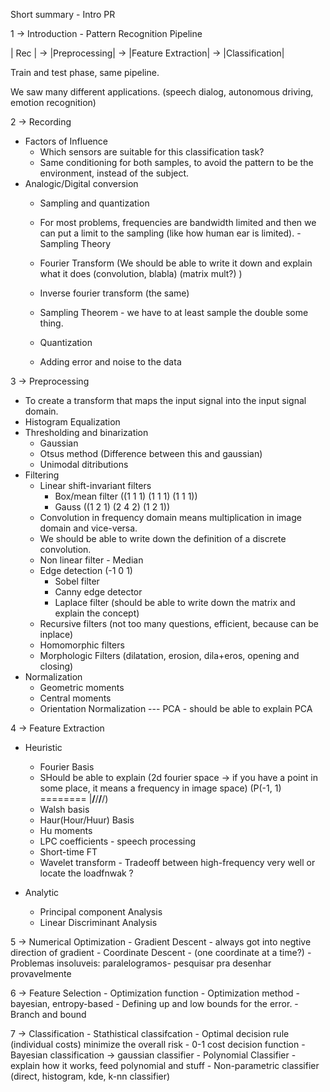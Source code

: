 Short summary - Intro PR

1 -> Introduction - Pattern Recognition Pipeline

| Rec | -> |Preprocessing| -> |Feature Extraction| -> |Classification|

Train and test phase, same pipeline.

We saw many different applications. (speech dialog, autonomous driving, emotion recognition)

2 -> Recording 
- Factors of Influence
    - Which sensors are suitable for this classification task?
    - Same conditioning for both samples, to avoid the pattern to be the
    environment, instead of the subject.
- Analogic/Digital conversion
    - Sampling and quantization
    - For most problems, frequencies are bandwidth limited and then we can put
    a limit to the sampling (like how human ear is limited). - Sampling Theory
    - Fourier Transform (We should be able to write it down and explain what it does (convolution, blabla) (matrix mult?) )
    - Inverse fourier transform (the same)
    - Sampling Theorem - we have to at least sample the double some thing.

    - Quantization
    - Adding error and noise to the data


3 -> Preprocessing
- To create a transform that maps the input signal into the input signal domain. 
- Histogram Equalization
- Thresholding and binarization 
    - Gaussian
    - Otsus method (Difference between this and gaussian)
    - Unimodal ditributions
- Filtering
    - Linear shift-invariant filters
        - Box/mean filter ((1 1 1) (1 1 1) (1 1 1))
        - Gauss ((1 2 1) (2 4 2) (1 2 1))
    - Convolution in frequency domain means multiplication in image domain and vice-versa.
    - We should be able to write down the definition of a discrete convolution.
    - Non linear filter - Median
    - Edge detection (-1 0 1)
        - Sobel filter
        - Canny edge detector
        - Laplace filter (should be able to write down the matrix and explain the concept)
    - Recursive filters (not too many questions, efficient, because can be inplace)
    - Homomorphic filters
    - Morphologic Filters (dilatation, erosion, dila+eros, opening and closing)
- Normalization
    - Geometric moments
    - Central moments
    - Orientation Normalization --- PCA - should be able to explain PCA

4 -> Feature Extraction
- Heuristic
    - Fourier Basis
    - SHould be able to explain (2d fourier space -> if you have a point in some place, it means a frequency in image space) (P(-1, 1) ======== |__/__/__/__/)
    - Walsh basis
    - Haur(Hour/Huur) Basis
    - Hu moments
    - LPC coefficients - speech processing
    - Short-time FT 
    - Wavelet transform - Tradeoff between high-frequency very well or locate the loadfnwak ?

- Analytic
    - Principal component Analysis
    - Linear Discriminant Analysis

5 -> Numerical Optimization
    - Gradient Descent - always got into negtive direction of gradient
    - Coordinate Descent - (one coordinate at a time?)
        - Problemas insoluveis: paralelogramos- pesquisar pra desenhar provavelmente

6 -> Feature Selection
    - Optimization function
    - Optimization method
    - bayesian, entropy-based
    - Defining up and low bounds for the error.
    - Branch and bound

7 -> Classification
    - Stathistical classifcation
    - Optimal decision rule (individual costs) minimize the overall risk
    - 0-1 cost decision function
    - Bayesian classification -> gaussian classifier
    - Polynomial Classifier - explain how it works, feed polynomial and stuff
    - Non-parametric classifier (direct, histogram, kde, k-nn classifier)

    
